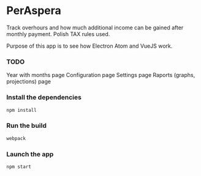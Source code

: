 # PerAspera

Track overhours and how much additional income can be gained after monthly payment.
Polish TAX rules used.

Purpose of this app is to see how Electron Atom and VueJS work.

### TODO

Year with months page
Configuration page
Settings page
Raports (graphs, projections) page

### Install the dependencies

```bash
npm install
```

### Run the build

```bash
webpack
```

### Launch the app

```bash
npm start
```